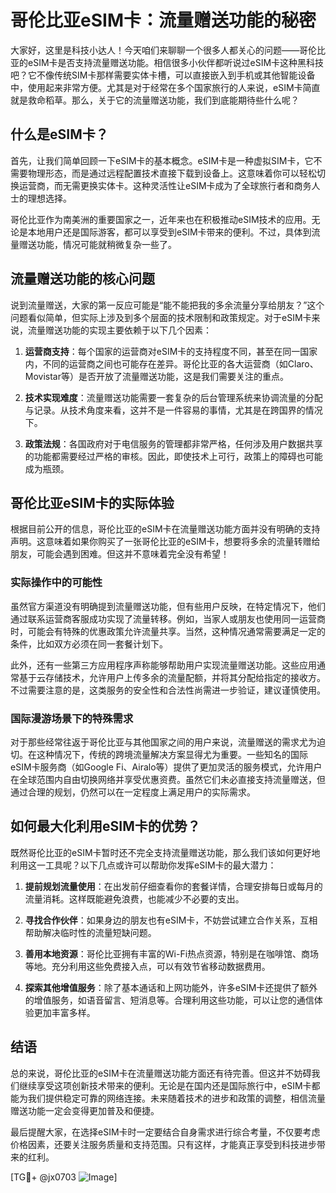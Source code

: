 # 哥伦比亚eSIM卡：流量赠送功能的秘密

大家好，这里是科技小达人！今天咱们来聊聊一个很多人都关心的问题——哥伦比亚的eSIM卡是否支持流量赠送功能。相信很多小伙伴都听说过eSIM卡这种黑科技吧？它不像传统SIM卡那样需要实体卡槽，可以直接嵌入到手机或其他智能设备中，使用起来非常方便。尤其是对于经常在多个国家旅行的人来说，eSIM卡简直就是救命稻草。那么，关于它的流量赠送功能，我们到底能期待些什么呢？

## 什么是eSIM卡？

首先，让我们简单回顾一下eSIM卡的基本概念。eSIM卡是一种虚拟SIM卡，它不需要物理形态，而是通过远程配置技术直接下载到设备上。这意味着你可以轻松切换运营商，而无需更换实体卡。这种灵活性让eSIM卡成为了全球旅行者和商务人士的理想选择。

哥伦比亚作为南美洲的重要国家之一，近年来也在积极推动eSIM技术的应用。无论是本地用户还是国际游客，都可以享受到eSIM卡带来的便利。不过，具体到流量赠送功能，情况可能就稍微复杂一些了。

## 流量赠送功能的核心问题

说到流量赠送，大家的第一反应可能是“能不能把我的多余流量分享给朋友？”这个问题看似简单，但实际上涉及到多个层面的技术限制和政策规定。对于eSIM卡来说，流量赠送功能的实现主要依赖于以下几个因素：

1. **运营商支持**：每个国家的运营商对eSIM卡的支持程度不同，甚至在同一国家内，不同的运营商之间也可能存在差异。哥伦比亚的各大运营商（如Claro、Movistar等）是否开放了流量赠送功能，这是我们需要关注的重点。
   
2. **技术实现难度**：流量赠送功能需要一套复杂的后台管理系统来协调流量的分配与记录。从技术角度来看，这并不是一件容易的事情，尤其是在跨国界的情况下。

3. **政策法规**：各国政府对于电信服务的管理都非常严格，任何涉及用户数据共享的功能都需要经过严格的审核。因此，即使技术上可行，政策上的障碍也可能成为瓶颈。

## 哥伦比亚eSIM卡的实际体验

根据目前公开的信息，哥伦比亚的eSIM卡在流量赠送功能方面并没有明确的支持声明。这意味着如果你购买了一张哥伦比亚的eSIM卡，想要将多余的流量转赠给朋友，可能会遇到困难。但这并不意味着完全没有希望！

### 实际操作中的可能性

虽然官方渠道没有明确提到流量赠送功能，但有些用户反映，在特定情况下，他们通过联系运营商客服成功实现了流量转移。例如，当家人或朋友也使用同一运营商时，可能会有特殊的优惠政策允许流量共享。当然，这种情况通常需要满足一定的条件，比如双方必须在同一套餐计划下。

此外，还有一些第三方应用程序声称能够帮助用户实现流量赠送功能。这些应用通常基于云存储技术，允许用户上传多余的流量配额，并将其分配给指定的接收方。不过需要注意的是，这类服务的安全性和合法性尚需进一步验证，建议谨慎使用。

### 国际漫游场景下的特殊需求

对于那些经常往返于哥伦比亚与其他国家之间的用户来说，流量赠送的需求尤为迫切。在这种情况下，传统的跨境流量解决方案显得尤为重要。一些知名的国际eSIM卡服务商（如Google Fi、Airalo等）提供了更加灵活的服务模式，允许用户在全球范围内自由切换网络并享受优惠资费。虽然它们未必直接支持流量赠送，但通过合理的规划，仍然可以在一定程度上满足用户的实际需求。

## 如何最大化利用eSIM卡的优势？

既然哥伦比亚的eSIM卡暂时还不完全支持流量赠送功能，那么我们该如何更好地利用这一工具呢？以下几点或许可以帮助你发挥eSIM卡的最大潜力：

1. **提前规划流量使用**：在出发前仔细查看你的套餐详情，合理安排每日或每月的流量消耗。这样既能避免浪费，也能减少不必要的支出。

2. **寻找合作伙伴**：如果身边的朋友也有eSIM卡，不妨尝试建立合作关系，互相帮助解决临时性的流量短缺问题。

3. **善用本地资源**：哥伦比亚拥有丰富的Wi-Fi热点资源，特别是在咖啡馆、商场等地。充分利用这些免费接入点，可以有效节省移动数据费用。

4. **探索其他增值服务**：除了基本通话和上网功能外，许多eSIM卡还提供了额外的增值服务，如语音留言、短消息等。合理利用这些功能，可以让您的通信体验更加丰富多样。

## 结语

总的来说，哥伦比亚的eSIM卡在流量赠送功能方面还有待完善。但这并不妨碍我们继续享受这项创新技术带来的便利。无论是在国内还是国际旅行中，eSIM卡都能为我们提供稳定可靠的网络连接。未来随着技术的进步和政策的调整，相信流量赠送功能一定会变得更加普及和便捷。

最后提醒大家，在选择eSIM卡时一定要结合自身需求进行综合考量，不仅要考虑价格因素，还要关注服务质量和支持范围。只有这样，才能真正享受到科技进步带来的红利。

[TG💪+ @jx0703 ![Image](https://github.com/user-attachments/assets/dbca1d08-cadb-493c-b0ec-ad6f7a83f270)]